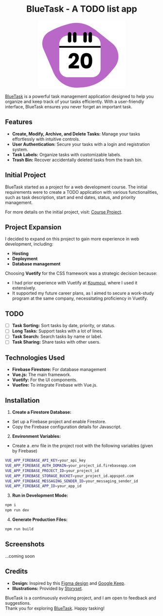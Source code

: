 <div align="center">

# BlueTask - A TODO list app

[![Logo](https://github.com/BatLeDev/bluetask/blob/master/src/assets/logo.png)](http://bluetask.batledev.com)

</div>

[BlueTask](bluetask.batledev.com) is a powerful task management application designed to help you organize and keep track of your tasks efficiently. With a user-friendly interface, BlueTask ensures you never forget an important task.

## Features
- **Create, Modify, Archive, and Delete Tasks:** Manage your tasks effortlessly with intuitive controls.
- **User Authentication:** Secure your tasks with a login and registration system.
- **Task Labels:** Organize tasks with customizable labels.
- **Trash Bin:** Recover accidentally deleted tasks from the trash bin.

## Initial Project
BlueTask started as a project for a web development course. The initial requirements were to create a TODO application with various functionalities, such as task description, start and end dates, status, and priority management.
  
For more details on the initial project, visit: [Course Project](https://matthieu495.gitlab.io/r4.a.10/section/tp4/).

## Project Expansion
I decided to expand on this project to gain more experience in web development, including:
- **Hosting**
- **Deployment**
- **Database management**

Choosing **Vuetify** for the CSS framework was a strategic decision because:
- I had prior experience with Vuetify at [Koumoul](http://https://koumoul.com/), where I used it extensively.
- It supported my future career plans, as I aimed to secure a work-study program at the same company, necessitating proficiency in Vuetify.

## TODO
- [ ] **Task Sorting:** Sort tasks by date, priority, or status.
- [ ] **Long Tasks:** Support tasks with a lot of lines.
- [ ] **Task Search:** Search tasks by name or label.
- [ ] **Task Sharing:** Share tasks with other users.

## Technologies Used
- **Firebase Firestore:** For database management
- **Vue.js:** The main framework.
- **Vuetify:** For the UI components.
- **Vuefire:** To integrate Firebase with Vue.js.

## Installation
1. **Create a Firestore Database:**
- Set up a Firebase project and enable Firestore.
- Copy the Firebase configuration details for Javascript.

2. **Environment Variables:**
- Create a .env file in the project root with the following variables (given by Firebase)
```bash
VUE_APP_FIREBASE_API_KEY=your_api_key
VUE_APP_FIREBASE_AUTH_DOMAIN=your_project_id.firebaseapp.com
VUE_APP_FIREBASE_PROJECT_ID=your_project_id
VUE_APP_FIREBASE_STORAGE_BUCKET=your_project_id.appspot.com
VUE_APP_FIREBASE_MESSAGING_SENDER_ID=your_messaging_sender_id
VUE_APP_FIREBASE_APP_ID=your_app_id
```

3. **Run in Development Mode:**
```bash
npm i
npm run dev
```

4. **Generate Production Files:**
```bash
npm run build
```

## Screenshots
...coming soon

## Credits
- **Design:** Inspired by this [Figma design](https://www.figma.com/community/file/1336799126437101680) and [Google Keep](https://keep.google.com/u/0/#home).
- **Illustrations:** Provided by [Storyset](https://storyset.com).

BlueTask is a continuously evolving project, and I am open to feedback and suggestions.  
Thank you for exploring [BlueTask](bluetask.batledev.com). Happy tasking!
